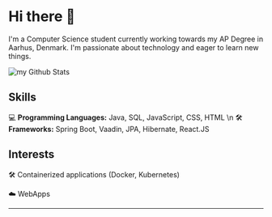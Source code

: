 <!--
**madshd/madshd** is a ✨ _special_ ✨ repository because its `README.md` (this file) appears on your GitHub profile.

Here are some ideas to get you started:

- 🔭 I’m currently working on ...
- 🌱 I’m currently learning ...
- 👯 I’m looking to collaborate on ...
- 🤔 I’m looking for help with ...
- 💬 Ask me about ...
- 📫 How to reach me: ...
- 😄 Pronouns: ...
- ⚡ Fun fact: ...
-->

# Hi there 👋

I'm a Computer Science student currently working towards my AP Degree in Aarhus, Denmark. I'm passionate about technology and eager to learn new things.

<img align="center" src="https://github-readme-stats.vercel.app/api?username=madshd&include_all_commits=true&count_private=true&show_icons=true&line_height=20&title_color=2B5BBD&icon_color=1124BB&text_color=A1A1A1&bg_color=0,000000,130F40" alt="my Github Stats"/>

## Skills

💻 **Programming Languages:** Java, SQL, JavaScript, CSS, HTML \n
🛠️ **Frameworks:** Spring Boot, Vaadin, JPA, Hibernate, React.JS

## Interests

🛠️ Containerized applications (Docker, Kubernetes)

☁️ WebApps

---
